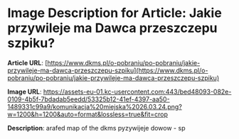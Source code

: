 # Image Description for Article: Jakie przywileje ma Dawca przeszczepu szpiku?
**Article URL**: [https://www.dkms.pl/o-pobraniu/po-pobraniu/jakie-przywileje-ma-dawca-przeszczepu-szpiku](https://www.dkms.pl/o-pobraniu/po-pobraniu/jakie-przywileje-ma-dawca-przeszczepu-szpiku)

**Image URL**: https://assets-eu-01.kc-usercontent.com:443/bed48093-082e-0109-4b5f-7bdadab5eedd/53325b12-41ef-4397-aa50-1489331c99a9/komunikacja%20miejska%2026.03.24.png?w=1200&h=1200&auto=format&lossless=true&fit=crop

**Description**: arafed map of the dkms pyzywijeje dowow - sp
